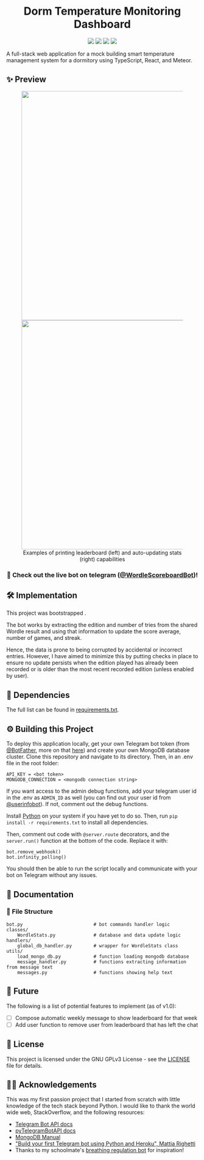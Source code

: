 <h1 align="center">Dorm Temperature Monitoring Dashboard</h1>
<p align="center">
  <img src="https://img.shields.io/badge/TypeScript-007ACC?style=for-the-badge&logo=typescript&logoColor=white">
  <img src="https://img.shields.io/badge/React-20232A?style=for-the-badge&logo=react&logoColor=61DAFB">
  <img src="https://img.shields.io/badge/Meteor-DE4D4D?style=for-the-badge&logo=Meteor&logoColor=white">
  <img src="https://img.shields.io/badge/License-MIT-informational?style=for-the-badge">
</p>
A full-stack web application for a mock building smart temperature management system for a dormitory using TypeScript, React, and Meteor.

## ✨ Preview ##
<div align="center">
  <figure>
    <div align="center" style="display:block;">
      <img src="preview/auto_add_and_leaderboard.png" height="600">
      <img src="preview/auto_update.png" height="600">
    </div>
    <figcaption>Examples of printing leaderboard (left) and auto-updating stats (right) capabilities</figcaption>
  </figure>
  <h3>🔗 Check out the live bot on telegram (<a href="https://t.me/WordleScoreboardBot">@WordleScoreboardBot</a>)!</h3>
</div>


## 🛠️ Implementation ##
This project was bootstrapped .

The bot works by extracting the edition and number of tries from the shared Wordle result and using that information to update the score average, number of games, and streak.

Hence, the data is prone to being corrupted by accidental or incorrect entries. However, I have aimed to minimize this by putting checks in place to ensure no update persists when the edition played has already been recorded or is older than the most recent recorded edition (unless enabled by user).

## 🧰 Dependencies ##
The full list can be found in [requirements.txt](https://github.com/yauyenching/wordle-tele-bot/blob/main/requirements.txt).

## ⚙️ Building this Project ##
To deploy this application locally, get your own Telegram bot token (from [@BotFather](https://t.me/BotFather), more on that [here](https://core.telegram.org/bots#6-botfather)) and create your own MongoDB database cluster. Clone this repository and navigate to its directory. Then, in an .env file in the root folder:
```
API_KEY = <bot token>
MONGODB_CONNECTION = <mongodb connection string>
```
If you want access to the admin debug functions, add your telegram user id in the .env as `ADMIN_ID` as well (you can find out your user id from [@userinfobot](https://t.me/userinfobot)). If not, comment out the debug functions.

Install [Python](https://www.python.org/) on your system if you have yet to do so.  Then, run `pip install -r requirements.txt` to install all dependencies.

Then, comment out code with `@server.route` decorators, and the `server.run()` function at the bottom of the code. Replace it with:
```
bot.remove_webhook()
bot.infinity_polling()
```
You should then be able to run the script locally and communicate with your bot on Telegram without any issues.

## 📖 Documentation ##
### 📂 File Structure
```
bot.py                          # bot commands handler logic
classes/
    WordleStats.py              # database and data update logic
handlers/
    global_db_handler.py        # wrapper for WordleStats class
utils/
    load_mongo_db.py            # function loading mongodb database
    message_handler.py          # functions extracting information from message text
    messages.py                 # functions showing help text
```

## 🤔 Future ##
The following is a list of potential features to implement (as of v1.0):
* [ ] Compose automatic weekly message to show leaderboard for that week
* [ ] Add user function to remove user from leaderboard that has left the chat

## 📝 License ##
This project is licensed under the GNU GPLv3 License - see the [LICENSE](https://github.com/yauyenching/wordle-tele-bot/blob/main/LICENSE) file for details.

## 🙌🏻 Acknowledgements ##
This was my first passion project that I started from scratch with little knowledge of the tech stack beyond Python. I would like to thank the world wide web, StackOverflow, and the following resources:

* [Telegram Bot API docs](https://core.telegram.org/bots/api)
* [pyTelegramBotAPI docs](https://pypi.org/project/pyTelegramBotAPI/)
* [MongoDB Manual](https://www.mongodb.com/docs/manual/reference/)
* ["Build your first Telegram bot using Python and Heroku", Mattia Righetti](https://mattrighetti.medium.com/build-your-first-telegram-bot-using-python-and-heroku-79d48950d4b0)
* Thanks to my schoolmate's [breathing regulation bot](https://bboey.com/breathe-with-me.html) for inspiration!
